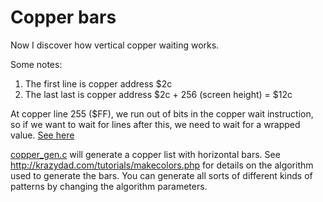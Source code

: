 Copper bars
===========

Now I discover how vertical copper waiting works.

Some notes:
1. The first line is copper address $2c
2. The last last is copper address $2c + 256 (screen height) = $12c

At copper line 255 ($FF), we run out of bits in the copper wait instruction, so if we want to wait for lines after this, we need to wait for a wrapped value. [See here](http://amigadev.elowar.com/read/ADCD_2.1/Hardware_Manual_guide/node004D.html)

[copper_gen.c](copper_gen.c) will generate a copper list with horizontal bars. See http://krazydad.com/tutorials/makecolors.php for details on the algorithm used to generate the bars.  You can generate all sorts of different kinds of patterns by changing the algorithm parameters.